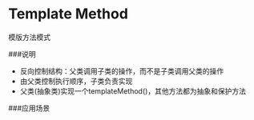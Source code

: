 # Template Method
模版方法模式   

###说明
* 反向控制结构：父类调用子类的操作，而不是子类调用父类的操作  
* 由父类控制执行顺序，子类负责实现 
* 父类(抽象类)实现一个templateMethod()，其他方法都为抽象和保护方法

###应用场景 

